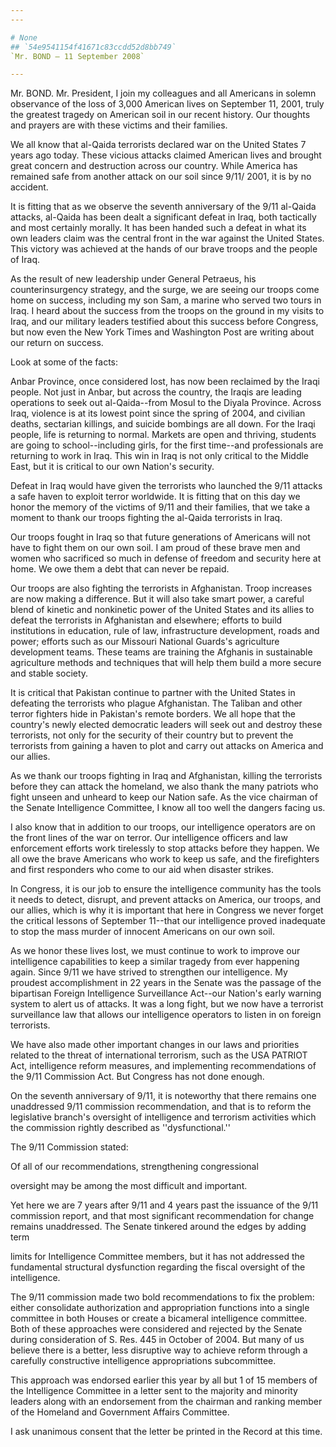 ```yaml
---
---

# None
## `54e9541154f41671c83ccdd52d8bb749`
`Mr. BOND — 11 September 2008`

---
```



Mr. BOND. Mr. President, I join my colleagues and all Americans in 
solemn observance of the loss of 3,000 American lives on September 11, 
2001, truly the greatest tragedy on American soil in our recent 
history. Our thoughts and prayers are with these victims and their 
families.

We all know that al-Qaida terrorists declared war on the United 
States 7 years ago today. These vicious attacks claimed American lives 
and brought great concern and destruction across our country. While 
America has remained safe from another attack on our soil since 9/11/
2001, it is by no accident.

It is fitting that as we observe the seventh anniversary of the 9/11 
al-Qaida attacks, al-Qaida has been dealt a significant defeat in Iraq, 
both tactically and most certainly morally. It has been handed such a 
defeat in what its own leaders claim was the central front in the war 
against the United States. This victory was achieved at the hands of 
our brave troops and the people of Iraq.

As the result of new leadership under General Petraeus, his 
counterinsurgency strategy, and the surge, we are seeing our troops 
come home on success, including my son Sam, a marine who served two 
tours in Iraq. I heard about the success from the troops on the ground 
in my visits to Iraq, and our military leaders testified about this 
success before Congress, but now even the New York Times and Washington 
Post are writing about our return on success.

Look at some of the facts:

Anbar Province, once considered lost, has now been reclaimed by the 
Iraqi people. Not just in Anbar, but across the country, the Iraqis are 
leading operations to seek out al-Qaida--from Mosul to the Diyala 
Province. Across Iraq, violence is at its lowest point since the spring 
of 2004, and civilian deaths, sectarian killings, and suicide bombings 
are all down. For the Iraqi people, life is returning to normal. 
Markets are open and thriving, students are going to school--including 
girls, for the first time--and professionals are returning to work in 
Iraq. This win in Iraq is not only critical to the Middle East, but it 
is critical to our own Nation's security.

Defeat in Iraq would have given the terrorists who launched the 9/11 
attacks a safe haven to exploit terror worldwide. It is fitting that on 
this day we honor the memory of the victims of 9/11 and their families, 
that we take a moment to thank our troops fighting the al-Qaida 
terrorists in Iraq.

Our troops fought in Iraq so that future generations of Americans 
will not have to fight them on our own soil. I am proud of these brave 
men and women who sacrificed so much in defense of freedom and security 
here at home. We owe them a debt that can never be repaid.

Our troops are also fighting the terrorists in Afghanistan. Troop 
increases are now making a difference. But it will also take smart 
power, a careful blend of kinetic and nonkinetic power of the United 
States and its allies to defeat the terrorists in Afghanistan and 
elsewhere; efforts to build institutions in education, rule of law, 
infrastructure development, roads and power; efforts such as our 
Missouri National Guards's agriculture development teams. These teams 
are training the Afghanis in sustainable agriculture methods and 
techniques that will help them build a more secure and stable society.

It is critical that Pakistan continue to partner with the United 
States in defeating the terrorists who plague Afghanistan. The Taliban 
and other terror fighters hide in Pakistan's remote borders. We all 
hope that the country's newly elected democratic leaders will seek out 
and destroy these terrorists, not only for the security of their 
country but to prevent the terrorists from gaining a haven to plot and 
carry out attacks on America and our allies.

As we thank our troops fighting in Iraq and Afghanistan, killing the 
terrorists before they can attack the homeland, we also thank the many 
patriots who fight unseen and unheard to keep our Nation safe. As the 
vice chairman of the Senate Intelligence Committee, I know all too well 
the dangers facing us.

I also know that in addition to our troops, our intelligence 
operators are on the front lines of the war on terror. Our intelligence 
officers and law enforcement efforts work tirelessly to stop attacks 
before they happen. We all owe the brave Americans who work to keep us 
safe, and the firefighters and first responders who come to our aid 
when disaster strikes.

In Congress, it is our job to ensure the intelligence community has 
the tools it needs to detect, disrupt, and prevent attacks on America, 
our troops, and our allies, which is why it is important that here in 
Congress we never forget the critical lessons of September 11--that our 
intelligence proved inadequate to stop the mass murder of innocent 
Americans on our own soil.

As we honor these lives lost, we must continue to work to improve our 
intelligence capabilities to keep a similar tragedy from ever happening 
again. Since 9/11 we have strived to strengthen our intelligence. My 
proudest accomplishment in 22 years in the Senate was the passage of 
the bipartisan Foreign Intelligence Surveillance Act--our Nation's 
early warning system to alert us of attacks. It was a long fight, but 
we now have a terrorist surveillance law that allows our intelligence 
operators to listen in on foreign terrorists.

We have also made other important changes in our laws and priorities 
related to the threat of international terrorism, such as the USA 
PATRIOT Act, intelligence reform measures, and implementing 
recommendations of the
9/11 Commission Act. But Congress has not done enough.

On the seventh anniversary of 9/11, it is noteworthy that there 
remains one unaddressed 9/11 commission recommendation, and that is to 
reform the legislative branch's oversight of intelligence and terrorism 
activities which the commission rightly described as ''dysfunctional.''

The 9/11 Commission stated:




 Of all of our recommendations, strengthening congressional 


 oversight may be among the most difficult and important.


Yet here we are 7 years after 9/11 and 4 years past the issuance of 
the 9/11 commission report, and that most significant recommendation 
for change remains unaddressed. The Senate tinkered around the edges by 
adding term


limits for Intelligence Committee members, but it has not addressed the 
fundamental structural dysfunction regarding the fiscal oversight of 
the intelligence.

The 9/11 commission made two bold recommendations to fix the problem: 
either consolidate authorization and appropriation functions into a 
single committee in both Houses or create a bicameral intelligence 
committee. Both of these approaches were considered and rejected by the 
Senate during consideration of S. Res. 445 in October of 2004. But many 
of us believe there is a better, less disruptive way to achieve reform 
through a carefully constructive intelligence appropriations 
subcommittee.

This approach was endorsed earlier this year by all but 1 of 15 
members of the Intelligence Committee in a letter sent to the majority 
and minority leaders along with an endorsement from the chairman and 
ranking member of the Homeland and Government Affairs Committee.

I ask unanimous consent that the letter be printed in the Record at 
this time.